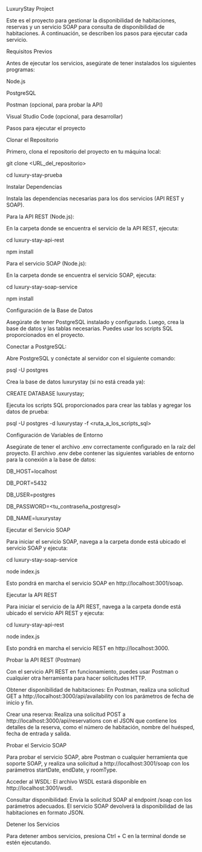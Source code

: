 LuxuryStay Project

Este es el proyecto para gestionar la disponibilidad de habitaciones, reservas y un servicio SOAP para consulta de disponibilidad de habitaciones. A continuación, se describen los pasos para ejecutar cada servicio.

Requisitos Previos

Antes de ejecutar los servicios, asegúrate de tener instalados los siguientes programas:

Node.js

PostgreSQL

Postman (opcional, para probar la API)

Visual Studio Code (opcional, para desarrollar)

Pasos para ejecutar el proyecto

 Clonar el Repositorio
   
Primero, clona el repositorio del proyecto en tu máquina local:

git clone <URL_del_repositorio>

cd luxury-stay-prueba

Instalar Dependencias

Instala las dependencias necesarias para los dos servicios (API REST y SOAP).

Para la API REST (Node.js):

En la carpeta donde se encuentra el servicio de la API REST, ejecuta:

cd luxury-stay-api-rest

npm install

Para el servicio SOAP (Node.js):

En la carpeta donde se encuentra el servicio SOAP, ejecuta:

cd luxury-stay-soap-service

npm install

 Configuración de la Base de Datos
 
Asegúrate de tener PostgreSQL instalado y configurado. Luego, crea la base de datos y las tablas necesarias. Puedes usar los scripts SQL proporcionados en el proyecto.

Conectar a PostgreSQL:

Abre PostgreSQL y conéctate al servidor con el siguiente comando:

psql -U postgres

Crea la base de datos luxurystay (si no está creada ya):

CREATE DATABASE luxurystay;

Ejecuta los scripts SQL proporcionados para crear las tablas y agregar los datos de prueba:

psql -U postgres -d luxurystay -f <ruta_a_los_scripts_sql>

Configuración de Variables de Entorno

Asegúrate de tener el archivo .env correctamente configurado en la raíz del proyecto. El archivo .env debe contener las siguientes variables de entorno para la conexión a la base de datos:

DB_HOST=localhost

DB_PORT=5432

DB_USER=postgres

DB_PASSWORD=<tu_contraseña_postgresql>

DB_NAME=luxurystay

Ejecutar el Servicio SOAP

Para iniciar el servicio SOAP, navega a la carpeta donde está ubicado el servicio SOAP y ejecuta:

cd luxury-stay-soap-service

node index.js

Esto pondrá en marcha el servicio SOAP en http://localhost:3001/soap.

Ejecutar la API REST

Para iniciar el servicio de la API REST, navega a la carpeta donde está ubicado el servicio API REST y ejecuta:

cd luxury-stay-api-rest

node index.js

Esto pondrá en marcha el servicio REST en http://localhost:3000.

Probar la API REST (Postman)
   
Con el servicio API REST en funcionamiento, puedes usar Postman o cualquier otra herramienta para hacer solicitudes HTTP.

Obtener disponibilidad de habitaciones: En Postman, realiza una solicitud GET a http://localhost:3000/api/availability con los parámetros de fecha de inicio y fin.

Crear una reserva: Realiza una solicitud POST a http://localhost:3000/api/reservations con el JSON que contiene los detalles de la reserva, como el número de habitación, nombre del huésped, fecha de entrada y salida.

Probar el Servicio SOAP

Para probar el servicio SOAP, abre Postman o cualquier herramienta que soporte SOAP, y realiza una solicitud a http://localhost:3001/soap con los parámetros startDate, endDate, y roomType.

Acceder al WSDL: El archivo WSDL estará disponible en http://localhost:3001/wsdl.

Consultar disponibilidad: Envía la solicitud SOAP al endpoint /soap con los parámetros adecuados. El servicio SOAP devolverá la disponibilidad de las habitaciones en formato JSON.

Detener los Servicios

Para detener ambos servicios, presiona Ctrl + C en la terminal donde se estén ejecutando.



